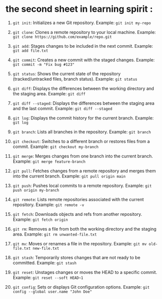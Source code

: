 # the second sheet in learning spirit : 
1. `git init`: Initializes a new Git repository.
Example: `git init my-repo`

2. `git clone`: Clones a remote repository to your local machine.
Example: `git clone https://github.com/example/repo.git`

3. `git add`: Stages changes to be included in the next commit.
Example: `git add file.txt`

4. `git commit`: Creates a new commit with the staged changes.
Example: `git commit -m "Fix bug #123"`

5. `git status`: Shows the current state of the repository (tracked/untracked files, branch status).
Example: `git status`

6. `git diff`: Displays the differences between the working directory and the staging area.
Example: `git diff`

7. `git diff --staged`: Displays the differences between the staging area and the last commit.
Example: `git diff --staged`

8. `git log`: Displays the commit history for the current branch.
Example: `git log`

9. `git branch`: Lists all branches in the repository.
Example: `git branch`

10. `git checkout`: Switches to a different branch or restores files from a commit.
Example: `git checkout my-branch`

11. `git merge`: Merges changes from one branch into the current branch.
Example: `git merge feature-branch`

12. `git pull`: Fetches changes from a remote repository and merges them into the current branch.
Example: `git pull origin main`

13. `git push`: Pushes local commits to a remote repository.
Example: `git push origin my-branch`

14. `git remote`: Lists remote repositories associated with the current repository.
Example: `git remote -v`

15. `git fetch`: Downloads objects and refs from another repository.
Example: `git fetch origin`

16. `git rm`: Removes a file from both the working directory and the staging area.
Example: `git rm unwanted-file.txt`

17. `git mv`: Moves or renames a file in the repository.
Example: `git mv old-file.txt new-file.txt`

18. `git stash`: Temporarily stores changes that are not ready to be committed.
Example: `git stash`

19. `git reset`: Unstages changes or moves the HEAD to a specific commit.
Example: `git reset --soft HEAD~1`

20. `git config`: Sets or displays Git configuration options.
Example: `git config --global user.name "John Doe"`
